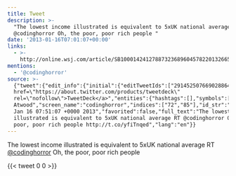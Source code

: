 ```yaml
---
title: Tweet
description: >-
  "The lowest income illustrated is equivalent to 5xUK national average RT
  @codinghorror Oh, the poor, poor rich people "
date: '2013-01-16T07:01:07+00:00'
links:
  - >-
    http://online.wsj.com/article/SB10001424127887323689604578220132665726040.html#project=WEALTH0105&articleTabs=interactive
mentions:
  - '@codinghorror'
source: >-
  {"tweet":{"edit_info":{"initial":{"editTweetIds":["291452507669028864"],"editableUntil":"2013-01-16T08:51:07.411Z","editsRemaining":"5","isEditEligible":true}},"retweeted":false,"source":"<a
  href=\"https://about.twitter.com/products/tweetdeck\"
  rel=\"nofollow\">TweetDeck</a>","entities":{"hashtags":[],"symbols":[],"user_mentions":[{"name":"Jeff
  Atwood","screen_name":"codinghorror","indices":["72","85"],"id_str":"5637652","id":"5637652"}],"urls":[{"url":"http://t.co/yfiTnqed","expanded_url":"http://online.wsj.com/article/SB10001424127887323689604578220132665726040.html#project=WEALTH0105&articleTabs=interactive","display_url":"online.wsj.com/article/SB1000…","indices":["117","137"]}]},"display_text_range":["0","137"],"favorite_count":"0","id_str":"291452507669028864","truncated":false,"retweet_count":"0","id":"291452507669028864","possibly_sensitive":false,"created_at":"Wed
  Jan 16 07:51:07 +0000 2013","favorited":false,"full_text":"The lowest income
  illustrated is equivalent to 5xUK national average RT @codinghorror Oh, the
  poor, poor rich people http://t.co/yfiTnqed","lang":"en"}}
---
```

The lowest income illustrated is equivalent to 5xUK national average RT [@codinghorror](https://twitter.com/@codinghorror) Oh, the poor, poor rich people 
    
{{< tweet 0 0 >}}
    
